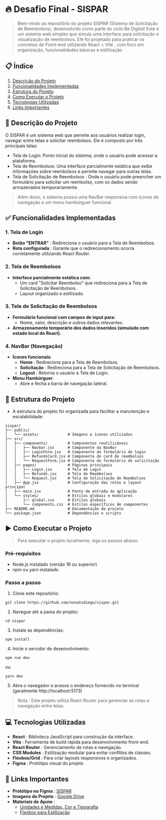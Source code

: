 # 🔥 Desafio Final - SISPAR

> Bem-vindo ao repositório do projeto SISPAR (Sistema de Solicitação de Reembolsos), desenvolvido como parte do ciclo Be Digital! Este é um sistema web simples que simula uma interface para solicitação e visualização de reembolsos. Ele foi projetado para praticar os conceitos de Front-end utilizando React + Vite , com foco em organização, funcionalidades básicas e estilização

## 📋 Índice
1. [Descrição do Projeto](#descricao-do-projeto)
2. [Funcionalidades Implementadas](#funcionalidades-implementadas)
3. [Estrutura do Projeto](#estrutura-do-projeto)
4. [Como Executar o Projeto](#como-executar-o-projeto)
5. [Tecnologias Utilizadas](#tecnologias-utilizadas)
6. [Links Importantes](#links-importantes)


## 📝 Descrição do Projeto <a id="descricao-do-projeto"></a>
O SISPAR é um sistema web que permite aos usuários realizar login, navegar entre telas e solicitar reembolsos. Ele é composto por três principais telas:

- Tela de Login: Ponto inicial do sistema, onde o usuário pode acessar a plataforma.
- Tela de Reembolsos: Uma interface parcialmente estática que exibe informações sobre reembolsos e permite navegar para outras telas.
- Tela de Solicitação de Reembolsos : Onde o usuário pode preencher um formulário para solicitar um reembolso, com os dados sendo armazenados temporariamente.
> Além disso, o sistema possui uma NavBar responsiva com ícones de navegação e um menu hambúrguer funcional.

## ✅ Funcionalidades Implementadas <a id="funcionalidades-implementadas"></a>
### 1. Tela de Login
- **Botão "ENTRAR"** : Redireciona o usuário para a Tela de Reembolsos.
- **Rota configurada** : Garante que o redirecionamento ocorra corretamente utilizando React Router.
### 2. Tela de Reembolsos
- **Interface parcialmente estática com:**
    - Um card "Solicitar Reembolso" que redireciona para a Tela de Solicitação de Reembolsos.
    - Layout organizado e estilizado.
### 3. Tela de Solicitação de Reembolsos
- **Formulário funcional com campos de input para:**
    - Nome, valor, descrição e outros dados relevantes.
- **Armazenamento temporário dos dados inseridos (simulado com estado local do React).**
### 4. NavBar (Navegação)
- **Ícones funcionais**:
    - **Home** : Redireciona para a Tela de Reembolsos.
    - **Solicitação** : Redireciona para a Tela de Solicitação de Reembolsos.
    - **Logout** : Retorna o usuário à Tela de Login.
- **Menu Hambúrguer**:
    - Abre e fecha a barra de navegação lateral.

## 📂 Estrutura do Projeto <a id="estrutura-do-projeto"></a>
- A estrutura do projeto foi organizada para facilitar a manutenção e escalabilidade:
~~~ 
sispar/
├── public/
│   └── assets/             # Imagens e ícones utilizados
├── src/
│   ├── components/         # Componentes reutilizáveis
│   │   ├── Navbar.jsx      # Componente da NavBar
│   │   ├── LoginForm.jsx   # Componente do formulário de login
│   │   ├── RefundsCard.jsx # Componente do card de reembolsos
│   │   └── RequestForm.jsx # Componente do formulário de solicitação
│   ├── pages/              # Páginas principais
│   │   ├── Login.jsx       # Tela de Login
│   │   ├── Refunds.jsx     # Tela de Reembolsos
│   │   └── Request.jsx     # Tela de Solicitação de Reembolsos
│   ├── App.jsx             # Configuração das rotas e layout principal
│   ├── main.jsx            # Ponto de entrada da aplicação
│   └── styles/             # Estilos globais e modulares
│       ├── global.css      # Estilos globais
│       └── components.css  # Estilos específicos de componentes
├── README.md               # Documentação do projeto
└── package.json            # Dependências e scripts
~~~


## ▶️ Como Executar o Projeto <a id="como-executar-o-projeto"></a>
> Para executar o projeto localmente, siga os passos abaixo:
### Pré-requisitos
- Node.js instalado (versão 16 ou superior)
- npm ou yarn instalado
### Passo a passo
1. Clone este repositório:
~~~
git clone https://github.com/nonatodiego/sispar.git
~~~
2. Navegue até a pasta do projeto:
~~~
cd sispar
~~~
3. Instale as dependências:
~~~
npm install
~~~
4. Inicie o servidor de desenvolvimento:
~~~
npm run dev
~~~
ou
~~~
yarn dev
~~~
5. Abra o navegador e acesse o endereço fornecido no terminal (geralmente http://localhost:5173)

> Nota : Este projeto utiliza React Router para gerenciar as rotas e navegação entre telas. 

## 💻 Tecnologias Utilizadas <a id="tecnologias-utilizadas"></a>
- **React** : Biblioteca JavaScript para construção da interface.
- **Vite** : Ferramenta de build rápida para desenvolvimento front-end.
- **React Router** : Gerenciamento de rotas e navegação.
- **CSS Modules** : Estilização modular para evitar conflitos de classes.
- **Flexbox/Grid** : Para criar layouts responsivos e organizados.
- **Figma** : Protótipo visual do projeto

## 🔗 Links Importantes <a id="links-importantes"></a>
- **Protótipo no Figma** : [SISPAR](https://www.figma.com/file/seu-link?spm=5aebb161.2ef5001f.0.0.14b05171p3IwKG)
- **Imagens do Projeto** : [Google Drive](https://drive.google.com/drive/folders/seu-link?spm=5aebb161.2ef5001f.0.0.14b05171p3IwKG)
- **Materiais de Apoio** :
    -  [Unidades e Medidas, Cor e Tipografia](https://link-material-de-apoio/?spm=5aebb161.2ef5001f.0.0.14b05171p3IwKG)
    - [Flexbox para Estilização](https://link-material-de-apoio/?spm=5aebb161.2ef5001f.0.0.14b05171p3IwKG)

